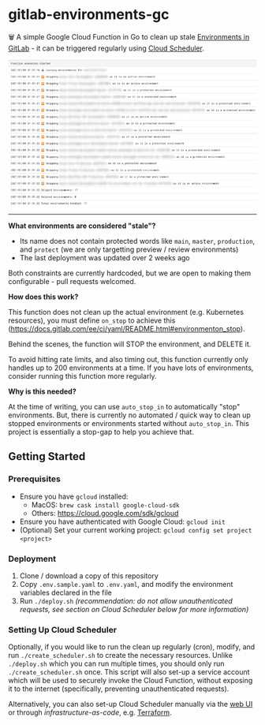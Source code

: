 # gitlab-environments-gc

🗑️ A simple Google Cloud Function in Go to clean up stale [Environments in GitLab](https://docs.gitlab.com/ee/ci/environments/) - it can be triggered regularly using [Cloud Scheduler](https://cloud.google.com/scheduler).

![Clean Up Logs in Cloud Function](screenshot.jpg "Clean Up Logs in Cloud Function")


---


**What environments are considered "stale"?**

- Its name does not contain protected words like `main`, `master`, `production`, and `protect` (we are only targetting preview / review environments)
- The last deployment was updated over 2 weeks ago

Both constraints are currently hardcoded, but we are open to making them configurable - pull requests welcomed.

**How does this work?**

This function does not clean up the actual environment (e.g. Kubernetes resources), you must define `on_stop` to achieve this (https://docs.gitlab.com/ee/ci/yaml/README.html#environmenton_stop).

Behind the scenes, the function will STOP the environment, and DELETE it.

To avoid hitting rate limits, and also timing out, this function currently only handles up to 200 environments at a time. If you have lots of environments, consider running this function more regularly.

**Why is this needed?**

At the time of writing, you can use `auto_stop_in` to automatically "stop" environments.
But, there is currently no automated / quick way to clean up stopped environments or environments started without `auto_stop_in`.
This project is essentially a stop-gap to help you achieve that.


## Getting Started

### Prerequisites

- Ensure you have `gcloud` installed:
    - MacOS: `brew cask install google-cloud-sdk`
    - Others: https://cloud.google.com/sdk/gcloud
- Ensure you have authenticated with Google Cloud: `gcloud init`
- (Optional) Set your current working project: `gcloud config set project <project>`

### Deployment

1. Clone / download a copy of this repository
2. Copy `.env.sample.yaml` to `.env.yaml`, and modify the environment variables declared in the file
3. Run `./deploy.sh` _(recommendation: do not allow unauthenticated requests, see section on Cloud Scheduler below for more information)_

### Setting Up Cloud Scheduler

Optionally, if you would like to run the clean up regularly (cron), modify, and run `./create_scheduler.sh` to create the necessary resources.
Unlike `./deploy.sh` which you can run multiple times, you should only run `./create_scheduler.sh` once.
This script will also set-up a service account which will be used to securely invoke the Cloud Function, without exposing it to the internet (specifically, preventing unauthenticated requests).

Alternatively, you can also set-up Cloud Scheduler manually via the [web UI](https://console.cloud.google.com/cloudscheduler) or through _infrastructure-as-code_, e.g. [Terraform](https://registry.terraform.io/providers/hashicorp/google/latest/docs).
